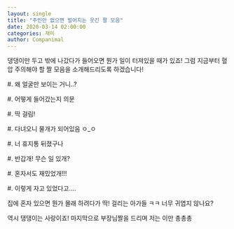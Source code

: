 ```yaml
---
layout: single
title: "주인만 없으면 벌어지는 웃긴 짤 모음"
date: 2020-03-14 02:00:00
categories: 재미
author: Companimal
---
```


댕댕이만 두고 밖에 나갔다가 들어오면 뭔가 일이 터져있을 때가 있죠! 그럼 지금부터 혈압 주의해야 할 짤 모음을 소개해드리도록 하겠습니다!

\#. 왜 얼굴만 보이는 거니..?

\#. 어떻게 들어갔는지 의문

\#. 딱 걸림!

\#. 다녀오니 물개가 되어있음 ㅇ\_ㅇ

\#. 너 휴지통 뒤졌구나

\#. 반갑개! 무슨 일 있개?

\#. 혼자서도 재밌었개!!!

\#. 이렇게 자고 있었다고....

집에 혼자 있으면 뭔가 몰래 하려다가 딱! 걸리는 아가들 ㅋㅋ 너무 귀엽지 않나요?

역시 댕댕이는 사랑이죠! 마지막으로 부장님짤을 드리며 저는 이만 총총총
